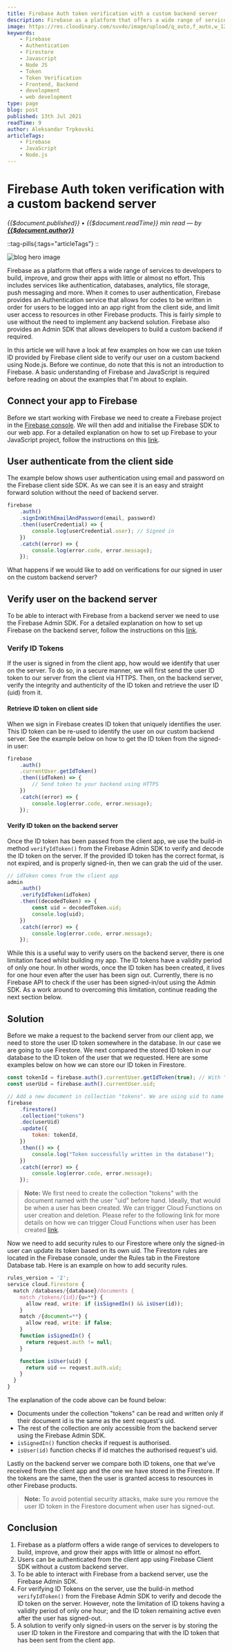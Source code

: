 ```yaml
---
title: Firebase Auth token verification with a custom backend server
description: Firebase as a platform that offers a wide range of services to developers to build, improve, and grow their apps with little or almost no effort. This includes services like authentication, databases,  analytics, file storage, push messaging and more. When it comes to user authentication, Firebase provides an Authentication service that allows for codes to be written in order for users to be logged into an app right from the client side, and limit user access to resources in other Firebase products. This is fairly simple to use without the need to implement any backend solution. Firebase also provides an Admin SDK that allows developers to build a custom backend if required.
image: https://res.cloudinary.com/suv4o/image/upload/q_auto,f_auto,w_1200,e_sharpen:100/v1626001455/blog/firebase-authentication-token-verification-with-a-custom-backend-server
keywords:
    - Firebase
    - Authentication
    - Firestore
    - Javascript
    - Node JS
    - Token
    - Token Verification
    - Frontend, Backend
    - development
    - web development
type: page
blog: post
published: 13th Jul 2021
readTime: 9
author: Aleksandar Trpkovski
articleTags:
    - Firebase
    - JavaScript
    - Node.js
---
```


# Firebase Auth token verification with a custom backend server

_{{$document.published}} • {{$document.readTime}} min read — by **[{{$document.author}}](/)**_

::tag-pills{:tags="articleTags"}
::

![blog hero image](https://res.cloudinary.com/suv4o/image/upload/q_auto,f_auto,w_750,e_sharpen:100/v1626001455/blog/firebase-authentication-token-verification-with-a-custom-backend-server)

Firebase as a platform that offers a wide range of services to developers to build, improve, and grow their apps with little or almost no effort. This includes services like authentication, databases, analytics, file storage, push messaging and more. When it comes to user authentication, Firebase provides an Authentication service that allows for codes to be written in order for users to be logged into an app right from the client side, and limit user access to resources in other Firebase products. This is fairly simple to use without the need to implement any backend solution. Firebase also provides an Admin SDK that allows developers to build a custom backend if required.

In this article we will have a look at few examples on how we can use token ID provided by Firebase client side to verify our user on a custom backend using Node.js. Before we continue, do note that this is not an introduction to Firebase. A basic understanding of Firebase and JavaScript is required before reading on about the examples that I'm about to explain.

## Connect your app to Firebase

Before we start working with Firebase we need to create a Firebase project in the <a href="https://console.firebase.google.com/?authuser=0" target="_blank" rel="noopener noreferrer">Firebase console</a>. We will then add and initialise the Firebase SDK to our web app. For a detailed explanation on how to set up Firebase to your JavaScript project, follow the instructions on this <a href="https://firebase.google.com/docs/web/setup" target="_blank" rel="noopener noreferrer">link</a>.

## User authenticate from the client side

The example below shows user authentication using email and password on the Firebase client side SDK. As we can see it is an easy and straight forward solution without the need of backend server.

```js
firebase
    .auth()
    .signInWithEmailAndPassword(email, password)
    .then((userCredential) => {
        console.log(userCredential.user); // Signed in
    })
    .catch((error) => {
        console.log(error.code, error.message);
    });
```

What happens if we would like to add on verifications for our signed in user on the custom backend server?

## Verify user on the backend server

To be able to interact with Firebase from a backend server we need to use the Firebase Admin SDK. For a detailed explanation on how to set up Firebase on the backend server, follow the instructions on this <a href="https://firebase.google.com/docs/admin/setup" target="_blank" rel="noopener noreferrer">link</a>.

### Verify ID Tokens

If the user is signed in from the client app, how would we identify that user on the server. To do so, in a secure manner, we will first send the user ID token to our server from the client via HTTPS. Then, on the backend server, verify the integrity and authenticity of the ID token and retrieve the user ID (uid) from it.

#### Retrieve ID token on client side

When we sign in Firebase creates ID token that uniquely identifies the user. This ID token can be re-used to identify the user on our custom backend server. See the example below on how to get the ID token from the signed-in user:

```js
firebase
    .auth()
    .currentUser.getIdToken()
    .then((idToken) => {
        // Send token to your backend using HTTPS
    })
    .catch((error) => {
        console.log(error.code, error.message);
    });
```

#### Verify ID token on the backend server

Once the ID token has been passed from the client app, we use the build-in method `verifyIdToken()` from the Firebase Admin SDK to verify and decode the ID token on the server. If the provided ID token has the correct format, is not expired, and is properly signed-in, then we can grab the uid of the user.

```js
// idToken comes from the client app
admin
    .auth()
    .verifyIdToken(idToken)
    .then((decodedToken) => {
        const uid = decodedToken.uid;
        console.log(uid);
    })
    .catch((error) => {
        console.log(error.code, error.message);
    });
```

While this is a useful way to verify users on the backend server, there is one limitation faced whilst building my app. The ID tokens have a validity period of only one hour. In other words, once the ID token has been created, it lives for one hour even after the user has been sign out. Currently, there is no Firebase API to check if the user has been signed-in/out using the Admin SDK. As a work around to overcoming this limitation, continue reading the next section below.

## Solution

Before we make a request to the backend server from our client app, we need to store the user ID token somewhere in the database. In our case we are going to use Firestore. We next compared the stored ID token in our database to the ID token of the user that we requested. Here are some examples below on how we can store our ID token in Firestore.

```js
const tokenId = firebase.auth().currentUser.getIdToken(true); // With "true", we force refresh of new token
const userUid = firebase.auth().currentUser.uid;

// Add a new document in collection "tokens". We are using uid to name the document
firebase
    .firestore()
    .collection("tokens")
    .doc(userUid)
    .update({
        token: tokenId,
    })
    .then(() => {
        console.log("Token successfully written in the database!");
    })
    .catch((error) => {
        console.log(error.code, error.message);
    });
```

> **Note:** We first need to create the collection "tokens" with the document named with the user "uid" before hand. Ideally, that would be when a user has been created. We can trigger Cloud Functions on user creation and deletion. Please refer to the following link for more details on how we can trigger Cloud Functions when user has been created <a href="https://firebase.google.com/docs/functions/auth-events" target="_blank" rel="noopener noreferrer">link</a>.

Now we need to add security rules to our Firestore where only the signed-in user can update its token based on its own uid. The Firestore rules are located in the Firebase console, under the Rules tab in the Firestore Database tab. Here is an example on how to add security rules.

```js
rules_version = '2';
service cloud.firestore {
  match /databases/{database}/documents {
    match /tokens/{id}/{u=**} {
      allow read, write: if (isSignedIn() && isUser(id));
    }
    match /{document=**} {
      allow read, write: if false;
    }
    function isSignedIn() {
      return request.auth != null;
    }

    function isUser(uid) {
      return uid == request.auth.uid;
    }
  }
}
```

The explanation of the code above can be found below:

- Documents under the collection "tokens" can be read and written only if their document id is the same as the sent request's uid.
- The rest of the collection are only accessible from the backend server using the Firebase Admin SDK.
- `isSignedIn()` function checks if request is authorised.
- `isUser(id)` function checks if id matches the authorised request's uid.

Lastly on the backend server we compare both ID tokens, one that we've received from the client app and the one we have stored in the Firestore. If the tokens are the same, then the user is granted access to resources in other Firebase products.

> **Note:** To avoid potential security attacks, make sure you remove the user ID token in the Firestore document when user has signed-out.

## Conclusion

1. Firebase as a platform offers a wide range of services to developers to build, improve, and grow their apps with little or almost no effort.
2. Users can be authenticated from the client app using Firebase Client SDK without a custom backend server.
3. To be able to interact with Firebase from a backend server, use the Firebase Admin SDK.
4. For verifying ID Tokens on the server, use the build-in method `verifyIdToken()` from the Firebase Admin SDK to verify and decode the ID token on the server. However, note the limitation of ID tokens having a validity period of only one hour; and the ID token remaining active even after the user has signed-out.
5. A solution to verify only signed-in users on the server is by storing the user ID token in the Firestore and comparing that with the ID token that has been sent from the client app.
